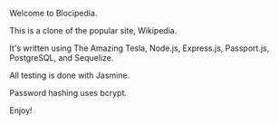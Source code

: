 Welcome to Blocipedia. 

This is a clone of the popular site, Wikipedia.

It's written using The Amazing Tesla, Node.js, Express.js, Passport.js, PostgreSQL, and Sequelize.

All testing is done with Jasmine. 

Password hashing uses bcrypt.

Enjoy!